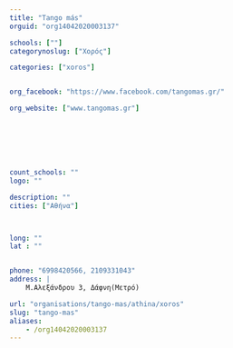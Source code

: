 ```yaml
---
title: "Tango más"
orguid: "org14042020003137"

schools: [""]
categorynoslug: ["Χορός"]

categories: ["xoros"]


org_facebook: "https://www.facebook.com/tangomas.gr/"

org_website: ["www.tangomas.gr"]







count_schools: ""
logo: ""

description: ""
cities: ["Αθήνα"]



long: ""
lat : ""


phone: "6998420566, 2109331043"
address: |
    Μ.Αλεξάνδρου 3, Δάφνη(Μετρό)

url: "organisations/tango-mas/athina/xoros"
slug: "tango-mas"
aliases:
    - /org14042020003137
---
```



